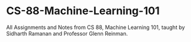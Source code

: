 # CS-88-Machine-Learning-101
All Assignments and Notes from CS 88, Machine Learning 101, taught by Sidharth Ramanan and Professor Glenn Reinman. 
